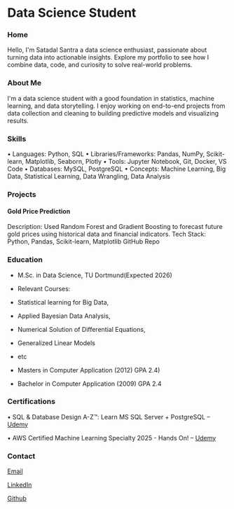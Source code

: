 # Data Science Student

### Home 
Hello, I'm Satadal Santra a data science enthusiast, passionate about turning data into actionable insights. 
Explore my portfolio to see how I combine data, code, and curiosity to solve real-world problems.

### About Me
I'm a data science student with a good foundation in statistics, machine learning, and data storytelling. 
I enjoy working on end-to-end projects from data collection and cleaning to building predictive models and visualizing results.

### Skills
•	Languages: Python, SQL
•	Libraries/Frameworks: Pandas, NumPy, Scikit-learn,  Matplotlib, Seaborn, Plotly
•	Tools: Jupyter Notebook, Git, Docker, VS Code
•	Databases: MySQL, PostgreSQL
•	Concepts: Machine Learning, Big Data, Statistical Learning, Data Wrangling, Data Analysis 

### Projects

#### Gold Price Prediction 
Description: Used Random Forest and Gradient Boosting to forecast future gold prices using historical data and financial indicators.
Tech Stack: Python, Pandas, Scikit-learn, Matplotlib
GitHub Repo 

### Education

- M.Sc. in Data Science, TU Dortmund(Expected 2026) 
- Relevant Courses:
- Statistical learning for Big Data,
- Applied Bayesian Data Analysis,
- Numerical Solution of Differential Equations,
- Generalized Linear Models
- etc
  
- Masters in Computer Application (2012)
  GPA 2.4)
- Bachelor in Computer Application (2009)
  GPA 2.4


### Certifications
•	SQL & Database Design A-Z™: Learn MS SQL Server + PostgreSQL – [Udemy](https://www.udemy.com/certificate/UC-8e25770a-2c19-4d31-bd32-3bab1523ebcd/)
  
•	AWS Certified Machine Learning Specialty 2025 - Hands On! – [Udemy](https://www.udemy.com/certificate/UC-84826733-80a1-4a86-8175-bae4b63b3480/)

### Contact
[Email](satadals121@gmail.com)

[LinkedIn](https://www.linkedin.com/in/satadals/)

[Github](https://github.com/SatadalS99)



